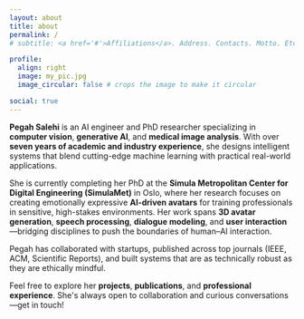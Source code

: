 ```yaml
---
layout: about
title: about
permalink: /
# subtitle: <a href='#'>Affiliations</a>. Address. Contacts. Motto. Etc.

profile:
  align: right
  image: my_pic.jpg
  image_circular: false # crops the image to make it circular

social: true 
---
```


<div class="justify-text">

  <p><strong>Pegah Salehi</strong> is an AI engineer and PhD researcher specializing in <strong>computer vision</strong>, <strong>generative AI</strong>, and <strong>medical image analysis</strong>. With over <strong>seven years of academic and industry experience</strong>, she designs intelligent systems that blend cutting-edge machine learning with practical real-world applications.</p>

  <p>She is currently completing her PhD at the <strong>Simula Metropolitan Center for Digital Engineering (SimulaMet)</strong> in Oslo, where her research focuses on creating emotionally expressive <strong>AI-driven avatars</strong> for training professionals in sensitive, high-stakes environments. Her work spans <strong>3D avatar generation</strong>, <strong>speech processing</strong>, <strong>dialogue modeling</strong>, and <strong>user interaction</strong>—bridging disciplines to push the boundaries of human–AI interaction.</p>

  <p>Pegah has collaborated with startups, published across top journals (IEEE, ACM, Scientific Reports), and built systems that are as technically robust as they are ethically mindful.</p>

  <p>Feel free to explore her <strong>projects</strong>, <strong>publications</strong>, and <strong>professional experience</strong>. She's always open to collaboration and curious conversations—get in touch!</p>

</div>


